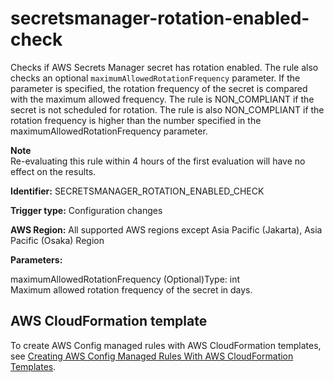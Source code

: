 # secretsmanager\-rotation\-enabled\-check<a name="secretsmanager-rotation-enabled-check"></a>

Checks if AWS Secrets Manager secret has rotation enabled\. The rule also checks an optional `maximumAllowedRotationFrequency` parameter\. If the parameter is specified, the rotation frequency of the secret is compared with the maximum allowed frequency\. The rule is NON\_COMPLIANT if the secret is not scheduled for rotation\. The rule is also NON\_COMPLIANT if the rotation frequency is higher than the number specified in the maximumAllowedRotationFrequency parameter\.

**Note**  
Re\-evaluating this rule within 4 hours of the first evaluation will have no effect on the results\. 

**Identifier:** SECRETSMANAGER\_ROTATION\_ENABLED\_CHECK

**Trigger type:** Configuration changes

**AWS Region:** All supported AWS regions except Asia Pacific \(Jakarta\), Asia Pacific \(Osaka\) Region

**Parameters:**

maximumAllowedRotationFrequency \(Optional\)Type: int  
Maximum allowed rotation frequency of the secret in days\.

## AWS CloudFormation template<a name="w85aac12c32c17b9d521c17"></a>

To create AWS Config managed rules with AWS CloudFormation templates, see [Creating AWS Config Managed Rules With AWS CloudFormation Templates](aws-config-managed-rules-cloudformation-templates.md)\.